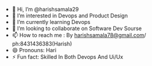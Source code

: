 - 👋 Hi, I’m @harishsamala29
- 👀 I’m interested in Devops  and Product Design
- 🌱 I’m currently learning Devops
- 💞️ I’m looking to collaborate on Software Dev Sourse
- 📫 How to reach me : By harishsamala78@gmail.com/ ph:8431436383(Harish)
- 😄 Pronouns: Hari
- ⚡ Fun fact: Skilled In Both Devops And Ui/Ux

<!---
harishsamala29/harishsamala29 is a ✨ special ✨ repository because its `README.md` (this file) appears on your GitHub profile.
You can click the Preview link to take a look at your changes.
--->
